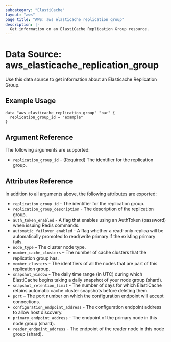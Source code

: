 ```yaml
---
subcategory: "ElastiCache"
layout: "aws"
page_title: "AWS: aws_elasticache_replication_group"
description: |-
  Get information on an ElastiCache Replication Group resource.
---
```


# Data Source: aws_elasticache_replication_group

Use this data source to get information about an Elasticache Replication Group.

## Example Usage

```hcl
data "aws_elasticache_replication_group" "bar" {
  replication_group_id = "example"
}
```

## Argument Reference

The following arguments are supported:

* `replication_group_id` – (Required) The identifier for the replication group.

## Attributes Reference

In addition to all arguments above, the following attributes are exported:

* `replication_group_id` - The identifier for the replication group.
* `replication_group_description` - The description of the replication group.
* `auth_token_enabled` - A flag that enables using an AuthToken (password) when issuing Redis commands.
* `automatic_failover_enabled` - A flag whether a read-only replica will be automatically promoted to read/write primary if the existing primary fails.
* `node_type` – The cluster node type.
* `number_cache_clusters` – The number of cache clusters that the replication group has.
* `member_clusters` - The identifiers of all the nodes that are part of this replication group.
* `snapshot_window` - The daily time range (in UTC) during which ElastiCache begins taking a daily snapshot of your node group (shard).
* `snapshot_retention_limit` - The number of days for which ElastiCache retains automatic cache cluster snapshots before deleting them.
* `port` – The port number on which the configuration endpoint will accept connections.
* `configuration_endpoint_address` - The configuration endpoint address to allow host discovery.
* `primary_endpoint_address` - The endpoint of the primary node in this node group (shard).
* `reader_endpoint_address` - The endpoint of the reader node in this node group (shard).
